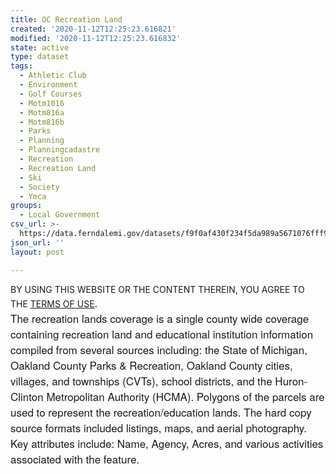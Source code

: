 ```yaml
---
title: OC Recreation Land
created: '2020-11-12T12:25:23.616821'
modified: '2020-11-12T12:25:23.616832'
state: active
type: dataset
tags:
  - Athletic Club
  - Environment
  - Golf Courses
  - Motm1016
  - Motm816a
  - Motm816b
  - Parks
  - Planning
  - Planningcadastre
  - Recreation
  - Recreation Land
  - Ski
  - Society
  - Ymca
groups:
  - Local Government
csv_url: >-
  https://data.ferndalemi.gov/datasets/f9f0af430f234f5da989a5671076fff9_0.csv?outSR=%7B%22latestWkid%22%3A3857%2C%22wkid%22%3A102100%7D
json_url: ''
layout: post

---
```

BY USING THIS WEBSITE OR THE CONTENT THEREIN, YOU AGREE TO THE <u><a href='https://www.oakgov.com/open-data-terms'>TERMS OF USE</a></u><span style='font-family: &quot;Avenir Next W01&quot;, &quot;Avenir Next W00&quot;, &quot;Avenir Next&quot;, Avenir, &quot;Helvetica Neue&quot;, Helvetica, Arial, sans-serif; font-size: 17px;'>. </span><span style='font-family: &quot;Avenir Next W01&quot;, &quot;Avenir Next W00&quot;, &quot;Avenir Next&quot;, Avenir, &quot;Helvetica Neue&quot;, Helvetica, Arial, sans-serif; font-size: 17px;'><br /></span><span style='font-family: &quot;Avenir Next W01&quot;, &quot;Avenir Next W00&quot;, &quot;Avenir Next&quot;, Avenir, &quot;Helvetica Neue&quot;, Helvetica, Arial, sans-serif; font-size: 17px;'>The recreation lands coverage is a single county wide coverage containing recreation land and educational institution information compiled from several sources including: the State of Michigan, Oakland County Parks &amp; Recreation, Oakland County cities, villages, and townships (CVTs), school districts, and the Huron-Clinton Metropolitan Authority (HCMA). Polygons of the parcels are used to represent the recreation/education lands. The hard copy source formats included listings, maps, and aerial photography. Key attributes include: Name, Agency, Acres, and various activities associated with the feature.</span>
